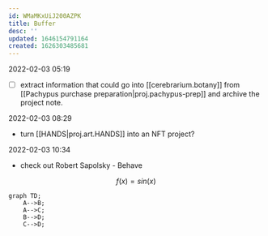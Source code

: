 ```yaml
---
id: WMaMKxUiJ200AZPK
title: Buffer
desc: ''
updated: 1646154791164
created: 1626303485681
---
```


2022-02-03 05:19
- [ ] extract information that could go into [[cerebrarium.botany]] from  [[Pachypus purchase preparation|proj.pachypus-prep]] and archive the project note.

2022-02-03 08:29
- turn [[HANDS|proj.art.HANDS]] into an NFT project?

2022-02-03 10:34
- check out Robert Sapolsky - Behave


$$
f(x) = sin(x) 
$$

```mermaid
graph TD;
    A-->B;
    A-->C;
    B-->D;
    C-->D;
```